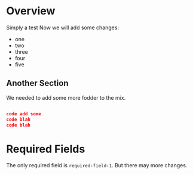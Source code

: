 # Overview	
Simply a test
Now we will add some changes:
* one
* two
* three
* four
* five
## Another Section
We needed to add some more fodder to the mix.

```json

code add some
code blah
code blah

```

# Required Fields
The only required field is `required-field-1`.
But there may more changes.

